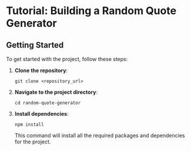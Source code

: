 # Tutorial: Building a Random Quote Generator

## Getting Started

To get started with the project, follow these steps:

1. **Clone the repository**:

    ```
    git clone <repository_url>
    ```

2. **Navigate to the project directory**:

    ```
    cd random-quote-generator
    ```

3. **Install dependencies**:

    ```
    npm install
    ```

   This command will install all the required packages and dependencies for the project.
